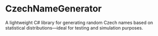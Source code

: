 # CzechNameGenerator
A lightweight C# library for generating random Czech names based on statistical distributions—ideal for testing and simulation purposes.
